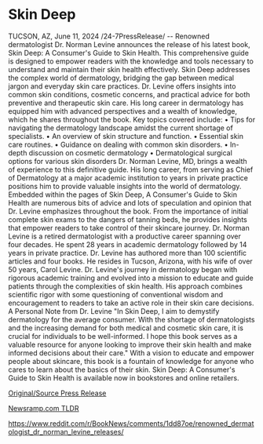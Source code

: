 # Skin Deep

TUCSON, AZ, June 11, 2024 /24-7PressRelease/ -- Renowned dermatologist Dr. Norman Levine announces the release of his latest book, Skin Deep: A Consumer's Guide to Skin Health. This comprehensive guide is designed to empower readers with the knowledge and tools necessary to understand and maintain their skin health effectively.  Skin Deep addresses the complex world of dermatology, bridging the gap between medical jargon and everyday skin care practices. Dr. Levine offers insights into common skin conditions, cosmetic concerns, and practical advice for both preventive and therapeutic skin care. His long career in dermatology has equipped him with advanced perspectives and a wealth of knowledge, which he shares throughout the book.  Key topics covered include: •	Tips for navigating the dermatology landscape amidst the current shortage of specialists. •	An overview of skin structure and function. •	Essential skin care routines. •	Guidance on dealing with common skin disorders. •	In-depth discussion on cosmetic dermatology •	Dermatological surgical options for various skin disorders  Dr. Norman Levine, MD, brings a wealth of experience to this definitive guide. His long career, from serving as Chief of Dermatology at a major academic institution to years in private practice positions him to provide valuable insights into the world of dermatology.  Embedded within the pages of Skin Deep, A Consumer's Guide to Skin Health are numerous bits of advice and lots of speculation and opinion that Dr. Levine emphasizes throughout the book. From the importance of initial complete skin exams to the dangers of tanning beds, he provides insights that empower readers to take control of their skincare journey.  Dr. Norman Levine is a retired dermatologist with a productive career spanning over four decades. He spent 28 years in academic dermatology followed by 14 years in private practice. Dr. Levine has authored more than 100 scientific articles and four books. He resides in Tucson, Arizona, with his wife of over 50 years, Carol Levine.  Dr. Levine's journey in dermatology began with rigorous academic training and evolved into a mission to educate and guide patients through the complexities of skin health. His approach combines scientific rigor with some questioning of conventional wisdom and encouragement to readers to take an active role in their skin care decisions.  A Personal Note from Dr. Levine "In Skin Deep, I aim to demystify dermatology for the average consumer. With the shortage of dermatologists and the increasing demand for both medical and cosmetic skin care, it is crucial for individuals to be well-informed. I hope this book serves as a valuable resource for anyone looking to improve their skin health and make informed decisions about their care."  With a vision to educate and empower people about skincare, this book is a fountain of knowledge for anyone who cares to learn about the basics of their skin.  Skin Deep: A Consumer's Guide to Skin Health is available now in bookstores and online retailers. 

[Original/Source Press Release](https://www.24-7pressrelease.com/press-release/511610/skin-deep)
                    

[Newsramp.com TLDR](None) 

https://www.reddit.com/r/BookNews/comments/1dd87oe/renowned_dermatologist_dr_norman_levine_releases/